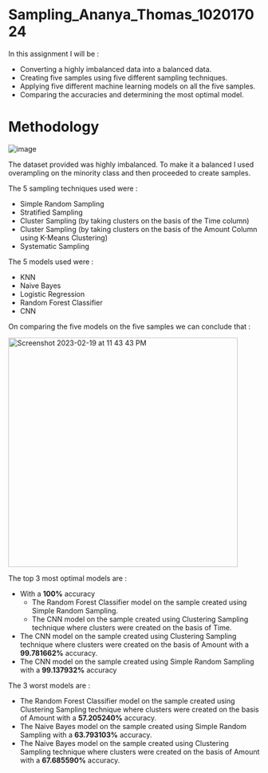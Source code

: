 # Sampling_Ananya_Thomas_102017024

In this assignment I will be :
* Converting a highly imbalanced data into a balanced data.
* Creating five samples using five different sampling techniques.
* Applying five different machine learning models on all the five samples.
* Comparing the accuracies and determining the most optimal model.

# Methodology

![image](https://user-images.githubusercontent.com/72699766/219966821-8eae5c43-fedf-43fe-a45d-bf20c70dddb1.png)


The dataset provided was highly imbalanced. To make it a balanced I used overampling on the minority class and then proceeded to create samples.


The 5 sampling techniques used were : 


*   Simple Random Sampling
*   Stratified Sampling
*   Cluster Sampling (by taking clusters on the basis of the Time column)
*   Cluster Sampling (by taking clusters on the basis of the Amount Column using K-Means Clustering)
*   Systematic Sampling

The 5 models used were :
*   KNN
*   Naive Bayes
*   Logistic Regression
*   Random Forest Classifier
*   CNN

On comparing the five models on the five samples we can conclude that :

<img width="460" alt="Screenshot 2023-02-19 at 11 43 43 PM" src="https://user-images.githubusercontent.com/72699766/219966947-9ae549b1-97b9-4bc8-bbb5-b271ce1128be.png">


The top 3 most optimal models are :
* With a **100%** accuracy
  - The Random Forest Classifier model on the sample created using Simple Random Sampling.
  - The CNN model on the sample created using Clustering Sampling technique where clusters were created on the basis of Time.
* The CNN model on the sample created using Clustering Sampling technique where clusters were created on the basis of Amount with  a **99.781662%** accuracy.
* The CNN model on the sample created using Simple Random Sampling with a **99.137932%** accuracy


The 3 worst models are :
* The Random Forest Classifier model on the sample created using Clustering Sampling technique where clusters were created on the basis of Amount with  a **57.205240%** accuracy.
* The Naive Bayes model on the sample created using Simple Random Sampling with a **63.793103%** accuracy.
* The Naive Bayes model on the sample created using Clustering Sampling technique where clusters were created on the basis of Amount with  a **67.685590%** accuracy.

